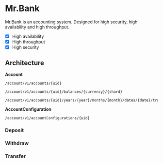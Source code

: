 # Mr.Bank

Mr.Bank is an accounting system.
Designed for high security, high availability and high throughput.

- [x] High availability
- [x] High throughput
- [x] High security

## Architecture

__Account__
```
/account/v1/accounts/{uid}
```

```
/account/v1/accounts/{uid}/balances/{currency}/{shard}
```

```
/account/v1/accounts/{uid}/years/{year}/months/{month}/dates/{date}/transactions/{transaction}
```

__AccountConfiguration__
```
/account/v1/accountConfigurations/{uid}
```


### Deposit

### Withdraw

### Transfer



